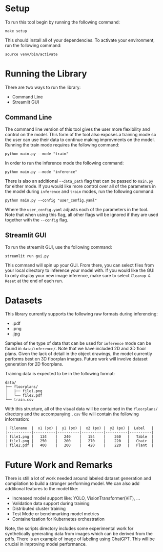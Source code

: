

# Setup

To run this tool begin by running the following command:

```
make setup
```

This should install all of your dependencies. To activate your environment, run the
following command:

```
source venv/bin/activate
```


# Running the Library

There are two ways to run the library:
- Command Line
- Streamlit GUI


## Command Line
The command line version of this tool gives the user more flexibility and control on the model. This form of the tool also exposes a training mode so the user can use their data to continue making improvments on the model. Running the train mode requires the following command:


```
python main.py --mode "train"
```

In order to run the inference mode the following command:

```
python main.py --mode "inference"
```


There is also an additional ```--data_path``` flag that can be passed to ```main.py``` for either mode. If you
would like more control over all of the parameters in the model during ```inference``` and ```train``` modes,
run the following command:

```
python main.py --config "user_config.yaml"
```

Where the ```user_config.yaml``` adjusts each of the parameters in the tool. Note that when using this flag,
all other flags will be ignored if they are used together with the ```--config``` flag.


## Streamlit GUI

To run the streamlit GUI, use the following command:

```
streamlit run gui.py
```


This command will spin up your GUI. From there, you can select files from your local directory to inference your model with.
If you would like the GUI to only display your new image inference, make sure to select ```Cleanup & Reset``` at the end 
of each run.


# Datasets

This library currently supports the following raw formats during inferencing:

- .pdf
- .png
- .jpg

Samples of the type of data that can be used for ```inference``` mode can be found in ```data/inference/```. Note that
we have included 2D and 3D floor plans. Given the lack of detail in the object drawings, the model currently performs best
on 3D floorplan images. Future work will involve dataset generation for 2D floorplans.


Training data is expected to be in the following format:

```
data/
├── floorplans/
│   ├── file1.png
│   └── file2.pdf
└── train.csv
```

With this structure, all of the visual data will be contained in the ```floorplans/``` directory and the accompanying
```.csv``` file will contain the following information:

```
| Filename  |  x1 (px) |  y1 (px) |  x2 (px) |  y2 (px) |  Label   |
|-----------|----------|----------|----------|----------|----------|
| file1.png |   134    |   240    |   154    |    260   |   Table  |
| file1.png |   250    |   200    |   270    |    220   |   Chair  |
| file2.pdf |   400    |   200    |   420    |    220   |   Plant  |

```


# Future Work and Remarks

There is still a lot of work needed around labeled dataset generation and compilation to build a stronger
performing model. We can also add additional features to the model like:

- Increased model support like: YOLO, VisionTransformer(ViT), ...
- Validation data support during training
- Distributed cluster training
- Test Mode or benchmarking model metrics
- Containerization for Kubernetes orchestration

Note, the scripts directory includes some experimental work for synthetically generating data from images
which can be derived from the pdfs. There is an example of image of labeling using ChatGPT. This
will be crucial in improving model performance.
